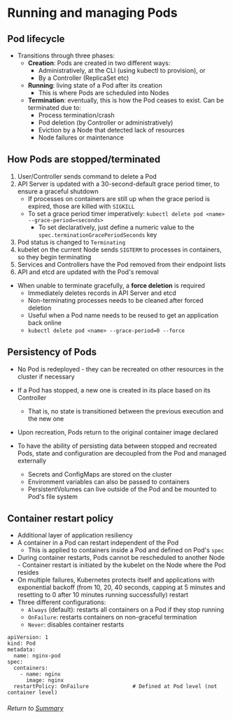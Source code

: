 # Running and managing Pods

## Pod lifecycle

- Transitions through three phases: 
    - **Creation**: Pods are created in two different ways:
        - Administratively, at the CLI (using kubectl to provision), or
        - By a Controller (ReplicaSet etc)
    - **Running**: living state of a Pod after its creation
        - This is where Pods are scheduled into Nodes 
    - **Termination**: eventually, this is how the Pod ceases to exist. Can be terminated due to:
        - Process termination/crash
        - Pod deletion (by Controller or administratively)
        - Eviction by a Node that detected lack of resources
        - Node failures or maintenance

## How Pods are stopped/terminated

1. User/Controller sends command to delete a Pod
2. API Server is updated with a 30-second-default grace period timer, to ensure a graceful shutdown
    - If processes on containers are still up when the grace period is expired, those are killed with `SIGKILL`
    - To set a grace period timer imperatively: `kubectl delete pod <name> --grace-period=<seconds>`
        - To set declaratively, just define a numeric value to the `spec.terminationGracePeriodSeconds` key
3. Pod status is changed to `Terminating`
4. kubelet on the current Node sends `SIGTERM` to processes in containers, so they begin terminating
5. Services and Controllers have the Pod removed from their endpoint lists
6. API and etcd are updated with the Pod's removal

- When unable to terminate gracefully, a **force deletion** is required
    - Immediately deletes records in API Server and etcd
    - Non-terminating processes needs to be cleaned after forced deletion
    - Useful when a Pod name needs to be reused to get an application back online
    - `kubectl delete pod <name> --grace-period=0 --force`

## Persistency of Pods

- No Pod is redeployed - they can be recreated on other resources in the cluster if necessary
- If a Pod has stopped, a new one is created in its place based on its Controller
    - That is, no state is transitioned between the previous execution and the new one
- Upon recreation, Pods return to the original container image declared

- To have the ability of persisting data between stopped and recreated Pods, state and configuration are decoupled from the Pod and managed externally
    - Secrets and ConfigMaps are stored on the cluster
    - Environment variables can also be passed to containers
    - PersistentVolumes can live outside of the Pod and be mounted to Pod's file system

## Container restart policy

- Additional layer of application resiliency
- A container in a Pod can restart independent of the Pod
    - This is applied to containers inside a Pod and defined on Pod's `spec`
- During container restarts, Pods cannot be rescheduled to another Node - Container restart is initiated by the kubelet on the Node where the Pod resides
- On multiple failures, Kubernetes protects itself and applications with exponential backoff (from 10, 20, 40 seconds, capping at 5 minutes and resetting to 0 after 10 minutes running successfully) restart
- Three different configurations:
    - `Always` (default): restarts all containers on a Pod if they stop running
    - `OnFailure`: restarts containers on non-graceful termination
    - `Never`: disables container restarts

```
apiVersion: 1
kind: Pod
metadata:
  name: nginx-pod
spec:
  containers:
    - name: nginx
      image: nginx
  restartPolicy: OnFailure              # Defined at Pod level (not container level)
```

###### Return to [Summary](README.md)